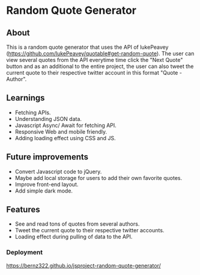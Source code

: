# Random Quote Generator

## About

This is a random quote generator that uses the API of lukePeavey (https://github.com/lukePeavey/quotable#get-random-quote). The user can view several quotes from the API everytime time click the "Next Quote" button and as an additional to the entire project, the user can also tweet the current quote to their respective twitter account in this format "Quote - Author".

## Learnings

- Fetching APIs.
- Understanding JSON data.
- Javascript Async/ Await for fetching API.
- Responsive Web and mobile friendly.
- Adding loading effect using CSS and JS.

## Future improvements

- Convert Javascript code to jQuery.
- Maybe add local storage for users to add their own favorite quotes.
- Improve front-end layout.
- Add simple dark mode.

## Features

- See and read tons of quotes from several authors.
- Tweet the current quote to their respective twitter accounts.
- Loading effect during pulling of data to the API.

### Deployment

https://bernz322.github.io/jsproject-random-quote-generator/
